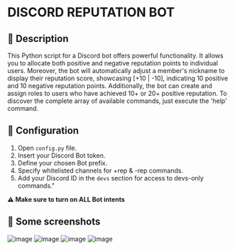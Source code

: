 # DISCORD REPUTATION BOT

## 🌟 Description 
This Python script for a Discord bot offers powerful functionality. It allows you to allocate both positive and negative reputation points to individual users. Moreover, the bot will automatically adjust a member's nickname to display their reputation score, showcasing [+10 | -10], indicating 10 positive and 10 negative reputation points. Additionally, the bot can create and assign roles to users who have achieved 10+ or 20+ positive reputation. To discover the complete array of available commands, just execute the 'help' command.

## 🤖 Configuration
1. Open `config.py` file.
2. Insert your Discord Bot token.
3. Define your chosen Bot prefix.
4. Specify whitelisted channels for +rep & -rep commands.
5. Add your Discord ID in the `devs` section for access to devs-only commands."

**⚠️ Make sure to turn on ALL Bot intents**

## 💫 Some screenshots
![image](https://github.com/notxVirus/discord-reputation-bot/assets/110777588/e6717c24-ae3e-4f63-945f-903e8e035cbf)
![image](https://github.com/notxVirus/discord-reputation-bot/assets/110777588/a195ab12-54b6-4e34-8058-362e5c8a80ee)
![image](https://github.com/notxVirus/discord-reputation-bot/assets/110777588/06e8e114-3e08-4d55-8eb2-215b565644eb)
![image](https://github.com/notxVirus/discord-reputation-bot/assets/110777588/44c89468-c5ea-4a3a-a1b1-386fb8d85daa)
